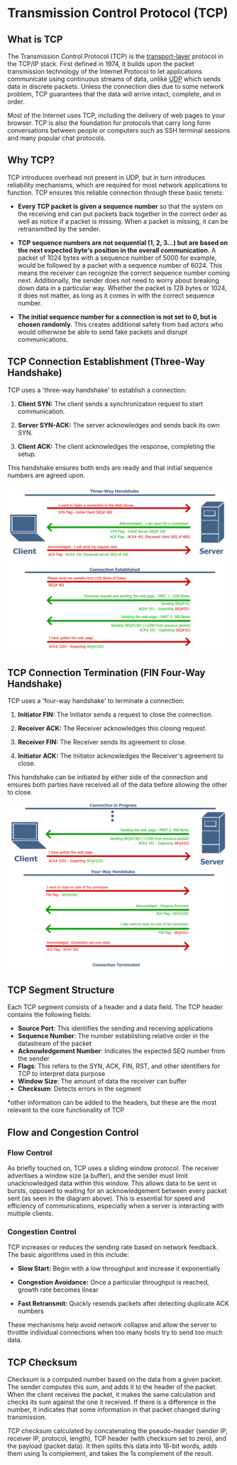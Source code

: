 # Transmission Control Protocol (TCP)

## What is TCP
The Transmission Control Protocol (TCP) is the [transport-layer](../OSI%20Model/readme.md) protocol in the TCP/IP stack. First defined in 1974, it builds upon the packet transmission technology of the Internet Protocol to let applications communicate using continuous streams of data, unlike [UDP](../UDP/udp.md) which sends data in discrete packets. Unless the connection dies due to some network problem, TCP guarantees that the data will arrive intact, complete, and in order. 

Most of the Internet uses TCP, including the delivery of web pages to your browser. TCP is also the foundation for protocols that carry long form conversations between people or computers such as SSH terminal sessions and many popular chat protocols. 

## Why TCP?
TCP introduces overhead not present in UDP, but in turn introduces reliability mechanisms, which are required for most network applications to function. TCP ensures this reliable connection through these basic tenets:

- **Every TCP packet is given a sequence number** so that the system on the receiving end can put packets back together in the correct order as well as notice if a packet is missing. When a packet is missing, it can be retransmitted by the sender. 

- **TCP sequence numbers are not sequential (1, 2, 3...) but are based on the next expected byte's position in the overall communication.** A packet of 1024 bytes with a sequence number of 5000 for example, would be followed by a packet with a sequence number of 6024. This means the receiver can recognize the correct sequence number coming next. Additionally, the sender does not need to worry about breaking down data in a particular way. Whether the packet is 128 bytes or 1024, it does not matter, as long as it comes in with the correct sequence number.

- **The initial sequence number for a connection is not set to 0, but is chosen randomly.** This creates additional safety from bad actors who would otherwise be able to send fake packets and disrupt communications.

## TCP Connection Establishment (Three-Way Handshake)
TCP uses a 'three-way handshake' to establish a connection:
1. **Client SYN:** The client sends a synchronization request to start communication.

2. **Server SYN-ACK:** The server acknowledges and sends back its own SYN.

3. **Client ACK:** The client acknowledges the response, completing the setup.

This handshake ensures both ends are ready and that initial sequence numbers are agreed upon. 

![](./Images/three_way_handshake.png)

## TCP Connection Termination (FIN Four-Way Handshake)
TCP uses a 'four-way handshake' to terminate a connection:

1. **Initiator FIN:** The Initiator sends a request to close the connection. 

2. **Receiver ACK:** The Receiver acknowledges this closing request.

3. **Receiver FIN:** The Receiver sends its agreement to close.

4. **Initiator ACK:** The Initiator acknowledges the Receiver's agreement to close.

This handshake can be initiated by either side of the connection and ensures both parties have received all of the data before allowing the other to close.

![](./Images/four_way_handshake.png)

## TCP Segment Structure
Each TCP segment consists of a header and a data field. The TCP header contains the following fields:

- **Source Port**: This identifies the sending and receiving applications
- **Sequence Number**: The number establishing relative order in the datastream of the packet
- **Acknowledgement Number**: Indicates the expected SEQ number from the sender
- **Flags**: This refers to the SYN, ACK, FIN, RST, and other identifiers for TCP to interpret data purpose
- **Window Size**: The amount of data the receiver can buffer
- **Checksum**: Detects errors in the segment

*other information can be added to the headers, but these are the most relevant to the core functionality of TCP

## Flow and Congestion Control
### Flow Control
As briefly touched on, TCP uses a sliding window protocol. The receiver advertises a window size (a buffer), and the sender must limit unacknowledged data within this window. This allows data to be sent in bursts, opposed to waiting for an acknowledgement between every packet sent (as seen in the diagram above). This is essential for speed and efficiency of communications, especially when a server is interacting with multiple clients.

### Congestion Control
TCP increases or reduces the sending rate based on network feedback. The basic algorithms used in this include:
- **Slow Start:** Begin with a low throughput and increase it exponentially

- **Congestion Avoidance:** Once a particular throughput is reached, growth rate becomes linear

- **Fast Retransmit:** Quickly resends packets after detecting duplicate ACK numbers

These mechanisms help avoid network collapse and allow the server to throttle individual connections when too many hosts try to send too much data. 

## TCP Checksum
Checksum is a computed number based on the data from a given packet. The sender computes this sum, and adds it to the header of the packet. When the client receives the packet, it makes the same calculation and checks its sum against the one it received. If there is a difference in the number, it indicates that some information in that packet changed during transmission.

TCP checksum calculated by concatenating the pseudo-header (sender IP, receiver IP, protocol, length), TCP header (with checksum set to zero), and the payload (packet data). It then splits this data into 16-bit words, adds them using 1s complement, and takes the 1s complement of the result.